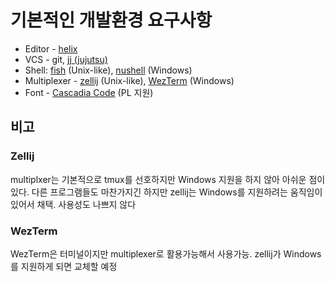 # 기본적인 개발환경 요구사항
- Editor - [helix](https://helix-editor.com/)
- VCS - git, [jj (jujutsu)](https://github.com/martinvonz/jj)
- Shell: [fish](https://fishshell.com/) (Unix-like), [nushell](https://www.nushell.sh/) (Windows)
- Multiplexer - [zellij](https://zellij.dev/) (Unix-like), [WezTerm](https://wezfurlong.org/wezterm/) (Windows)
- Font - [Cascadia Code](https://github.com/microsoft/cascadia-code) (PL 지원)

## 비고
### Zellij
multiplxer는 기본적으로 tmux를 선호하지만 Windows 지원을 하지 않아 아쉬운 점이 있다.
다른 프로그램들도 마찬가지긴 하지만 zellij는 Windows를 지원하려는 움직임이 있어서 채택.
사용성도 나쁘지 않다

### WezTerm
WezTerm은 터미널이지만 multiplexer로 활용가능해서 사용가능. zellij가 Windows를 지원하게 되면 교체할 예정
